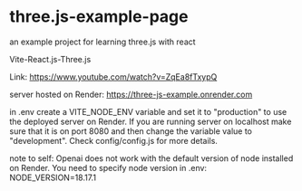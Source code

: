 # three.js-example-page
an example project for learning three.js with react

Vite-React.js-Three.js

Link: https://www.youtube.com/watch?v=ZqEa8fTxypQ

server hosted on Render: https://three-js-example.onrender.com

in .env create a VITE_NODE_ENV variable and set it to "production" to use the deployed server on Render. 
If you are running server on localhost make sure that it is on port 8080 and then change the variable value to "development".
Check config/config.js for more details.

note to self: Openai does not work with the default version of node installed on Render. 
You need to specify node version in .env: NODE_VERSION=18.17.1
